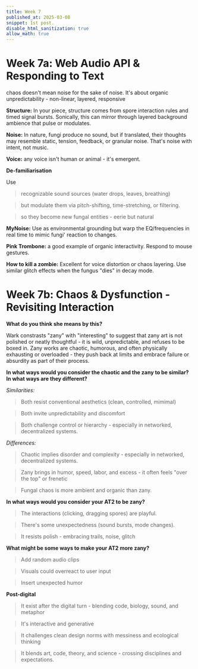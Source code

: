 ```yaml
---
title: Week 7 
published_at: 2025-03-08
snippet: 1st post.
disable_html_sanitization: true
allow_math: true
---
```


# Week 7a: Web Audio API & Responding to Text

chaos doesn't mean noise for the sake of noise. It's about organic unpredictability - non-linear, layered, responsive

**Structure:** In your piece, structure comes from spore interaction rules and timed signal bursts. Sonically, this can mirror through layered background ambience that pulse or modulates. 

**Noise:** In nature, fungi produce no sound, but if translated, their thoughts may resemble static, tension, feedback, or granular noise. That's noise with intent, not music.

**Voice:** any voice isn't human or animal - it's emergent.

**De-familiarisation**

Use 

> recognizable sound sources (water drops, leaves, breathing)

> but modulate them via pitch-shifting, time-stretching, or filtering.

> so they become new fungal entities - eerie but natural 

**MyNoise:** Use as environmental grounding but warp the EQ/frequencies in real time to mimic fungi' reaction to changes.

**Pink Trombone:** a good example of organic interactivity. Respond to mouse gestures.

**How to kill a zombie:** Excellent for voice distortion or chaos layering. Use similar glitch effects when the fungus "dies" in decay mode. 

# Week 7b: Chaos & Dysfunction - Revisiting Interaction 

**What do you think she means by this?**

Wark constrasts "zany" with "interesting" to suggest that zany art is not polished or neatly thoughtful - it is wild, unpredictable, and refuses to be boxed in. Zany works are chaotic, humorous, and often physically exhausting or overloaded - they push back at limits and embrace failure or absurdity as part of their process. 

**In what ways would you consider the chaotic and the zany to be similar? In what ways are they different?**

*Similarities:*

> Both resist conventional aesthetics (clean, controlled, mimimal)

> Both invite unpredictability and discomfort

> Both challenge control or hierarchy - especially in networked, decentralized systems.

*Differences:*

> Chaotic implies disorder and complexity - especially in networked, decentralized systems. 

> Zany brings in humor, speed, labor, and excess - it often feels "over the top" or frenetic 

> Fungal chaos is more ambient and organic than zany.

**In what ways would you consider your AT2 to be zany?**

> The interactions (clicking, dragging spores) are playful.

> There's some unexpectedness (sound bursts, mode changes).

> It resists polish - embracing trails, noise, glitch 

**What might be some ways to make your AT2 more zany?**

> Add random audio clips 

> Visuals could overreact to user input

> Insert unexpected humor

**Post-digital**

> It exist after the digital turn - blending code, biology, sound, and metaphor

> It's interactive and generative 

> It challenges clean design norms with messiness and ecological thinking

> It blends art, code, theory, and science - crossing disciplines and expectations. 